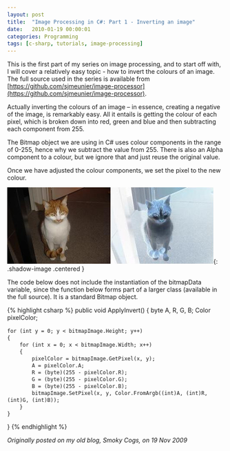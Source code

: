 ```yaml
---
layout: post
title:  "Image Processing in C#: Part 1 - Inverting an image"
date:   2010-01-19 00:00:01
categories: Programming
tags: [c-sharp, tutorials, image-processing]
---
```


This is the first part of my series on image processing, and to start off with, I will cover a relatively easy topic - how to invert the colours of an image. The full source used in the series is available from [https://github.com/sjmeunier/image-processor](https://github.com/sjmeunier/image-processor).

Actually inverting the colours of an image – in essence, creating a negative of the image, is remarkably easy. All it entails is getting the colour of each pixel, which is broken down into red, green and blue and then subtracting each component from 255.

The Bitmap object we are using in C&#35; uses colour components in the range of 0-255, hence why we subtract the value from 255. There is also an Alpha component to a colour, but we ignore that and just reuse the original value.

Once we have adjusted the colour components, we set the pixel to the new colour.
<!--more-->

![Inverted image](/assets/images/blog/Garfield-Inverted.jpg){: .shadow-image .centered }

The code below does not include the instantiation of the bitmapData variable, since the function below forms part of a larger class (available in the full source). It is a standard Bitmap object.

{% highlight csharp %}
public void ApplyInvert()
{
    byte A, R, G, B;
    Color pixelColor;

    for (int y = 0; y < bitmapImage.Height; y++)
    {
        for (int x = 0; x < bitmapImage.Width; x++)
        {
            pixelColor = bitmapImage.GetPixel(x, y);
            A = pixelColor.A;
            R = (byte)(255 - pixelColor.R);
            G = (byte)(255 - pixelColor.G);
            B = (byte)(255 - pixelColor.B);
            bitmapImage.SetPixel(x, y, Color.FromArgb((int)A, (int)R, (int)G, (int)B));
        }
    }

}
{% endhighlight %}

_Originally posted on my old blog, Smoky Cogs, on 19 Nov 2009_
